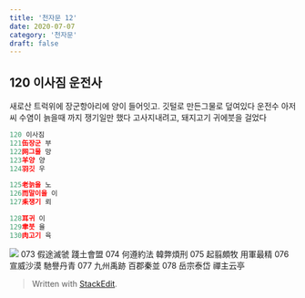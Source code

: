 ```yaml
---
title: '천자문 12'
date: 2020-07-07
category: '천자문'
draft: false
---
```


## 120 이사짐 운전사
새로산 트럭위에 장군항아리에 양이 들어잇고. 깃털로 만든그물로 덮여있다
운전수 아저씨 수염이 늙을때 까지 쟁기일만 했다
고사지내려고, 돼지고기 귀에붓을 걸었다 
 ```js
120 이사짐
121缶장군 부
122网그물 망
123羊양 양
124羽깃 우

125老늙을 노
126而말이을 이
127耒쟁기 뢰

128耳귀 이
129聿붓 율
130肉고기 육
```
![](https://i.ibb.co/mR9r63K/2020-07-07-11-38-07.png)
073 假途滅虢 踐土會盟 074 何遵約法 韓弊煩刑
075 起翦頗牧 用軍最精 076 宣威沙漠 馳譽丹青 
077 九州禹跡 百郡秦並 078 岳宗泰岱 禪主云亭

> Written with [StackEdit](https://stackedit.io/).
<!--stackedit_data:
eyJoaXN0b3J5IjpbMTk0MjYzNzQzMyw3NTA0OTA2ODMsMTY5Mz
IyNzU3MCw2MDg2NTIzOTEsMTY4Nzk1MjcxNywtMjEwMDY3Nzc5
OSwxMTkxMzk4NDc3LC0xNTg0NTU2NDg3LC0xNDA1NzA3ODI2XX
0=
-->